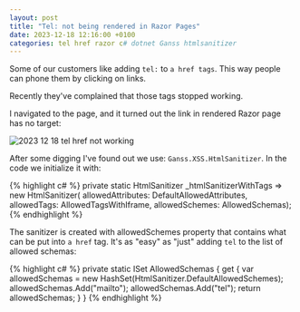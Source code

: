 ```yaml
---
layout: post
title: "Tel: not being rendered in Razor Pages"
date: 2023-12-18 12:16:00 +0100
categories: tel href razor c# dotnet Ganss htmlsanitizer
---
```


Some of our customers like adding `tel:` to `a href tags`. This way people can phone them by clicking on links. 

Recently they've complained that those tags stopped working.

I navigated to the page, and it turned out the link in rendered Razor page has no target:

![2023 12 18 tel href not working](https://oratowski.com/assets/images/2023-12-18-tel-href-not-working.png)

After some digging I've found out we use: `Ganss.XSS.HtmlSanitizer`. In the code we initialize it with:

{% highlight c# %}
private static HtmlSanitizer _htmlSanitizerWithTags => new HtmlSanitizer(
             allowedAttributes: DefaultAllowedAttributes,
			 allowedTags: AllowedTagsWithIframe,
             allowedSchemes: AllowedSchemas);
{% endhighlight %}

The sanitizer is created with allowedSchemes property that contains what can be put into `a href` tag. It's as "easy" as "just" adding `tel` to the list of allowed schemas:

{% highlight c# %}
private static ISet<string> AllowedSchemas
        {
            get
            {
                var allowedSchemas = new HashSet<string>(HtmlSanitizer.DefaultAllowedSchemes);
                allowedSchemas.Add("mailto");
                allowedSchemas.Add("tel");
                return allowedSchemas;
            }
        }</string></string>
{% endhighlight %}